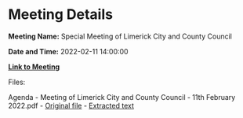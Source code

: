 # Meeting Details

**Meeting Name:** Special Meeting of Limerick City and County Council

**Date and Time:** 2022-02-11 14:00:00

**[Link to Meeting](https://www.limerick.ie/council/whats-on/special-meeting-limerick-city-and-county-council-48)**

Files: 

Agenda - Meeting of Limerick City and County Council - 11th February 2022.pdf - [Original file](https://www.limerick.ie/sites/default/files/media/documents/2022-02/agenda-special-meeting-of-council-11.02.2022.pdf) - [Extracted text](./Agenda%20-%C2%A0Meeting%20of%20Limerick%20City%20and%20County%20Council%20-%2011th%20February%202022.md)

